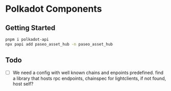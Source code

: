 # Polkadot Components

## Getting Started

```bash
pnpm i polkadot-api
npx papi add paseo_asset_hub -n paseo_asset_hub
```

## Todo

- [ ] We need a config with well known chains and enpoints predefined. find a
      library that hosts rpc endpoints, chainspec for lightclients, if not
      found, host self?
